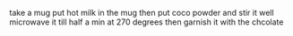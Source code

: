 take a mug 
put hot milk in the mug
then put coco powder and stir it well
microwave it till half a min at 270 degrees
then garnish it with the chcolate